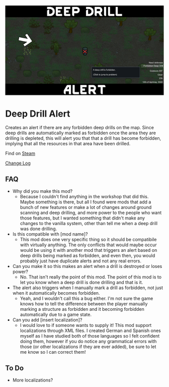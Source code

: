 ![Alt text](/About/Preview.png?raw=true "Preview")

# Deep Drill Alert
Creates an alert if there are any forbidden deep drills on the map. Since deep drills are automatically marked as forbidden once the area they are drilling is depleted, this will alert you that that a drill has become forbidden, implying that all the resources in that area have been drilled.

Find on [Steam](https://steamcommunity.com/sharedfiles/filedetails/?id=3317330008)

[Change Log](CHANGELOG.md)

## FAQ
- Why did you make this mod?
  - Because I couldn't find anything in the workshop that did this. Maybe something is there, but all I found were mods that add a bunch of new features or make a lot of changes around ground scanning and deep drilling, and more power to the people who want those features, but I wanted something that didn't make any changes to the vanilla system, other than tell me when a deep drill was done drilling.
- Is this compatible with [mod name]?
  - This mod does one very specific thing so it should be compatibile with virtually anything. The only conflicts that would maybe occur would be using it with another mod that triggers an alert based on deep drills being marked as forbidden, and even then, you would probably just have duplicate alerts and not any real errors.
- Can you make it so this makes an alert when a drill is destroyed or loses power?
  - No. That isn't really the point of this mod. The point of this mod is to let you know when a deep drill is done drilling and that is it.
- The alert also triggers when I manually mark a drill as forbidden, not just when it automatically becomes forbidden.
  - Yeah, and I wouldn't call this a bug either. I'm not sure the game knows how to tell the difference between the player manually marking a structure as forbidden and it becoming forbidden automatically due to a game state.
- Can you add [insert localization]?
  - I would love to if someone wants to supply it! This mod support localizations through XML files. I created German and Spanish ones myself as I have studied both of those languages so I felt confident doing them, however if you do notice any grammatical errors with those (or other localizations if they are ever added), be sure to let me know so I can correct them!

## To Do
- More localizations?

